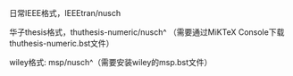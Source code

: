 日常IEEE格式，IEEEtran/nusch

华子thesis格式，thuthesis-numeric/nusch^
（需要通过MiKTeX Console下载thuthesis-numeric.bst文件）

wiley格式: msp/nusch^（需要安装wiley的msp.bst文件）
